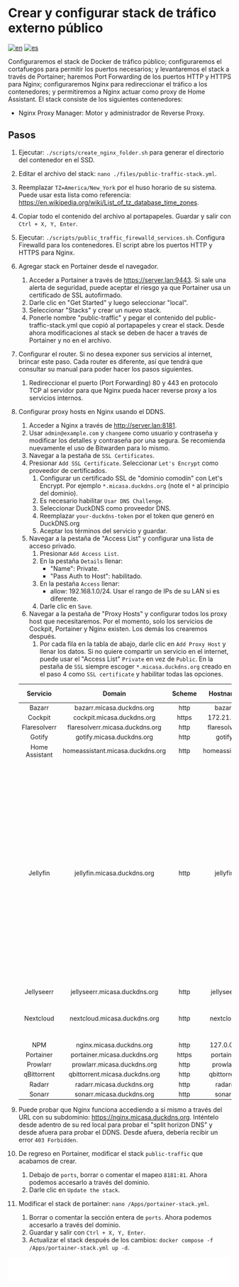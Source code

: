 # Crear y configurar stack de tráfico externo público

[![en](https://img.shields.io/badge/lang-en-blue.svg)](Create%20and%20configure%20public%20external%20traffic%20stack.md)
[![es](https://img.shields.io/badge/lang-es-blue.svg)](Create%20and%20configure%20public%20external%20traffic%20stack.es.md)

Configuraremos el stack de Docker de tráfico público; configuraremos el cortafuegos para permitir los puertos necesarios; y levantaremos el stack a través de Portainer; haremos Port Forwarding de los puertos HTTP y HTTPS para Nginx; configuraremos Nginx para redireccionar el tráfico a los contenedores; y permitiremos a Nginx actuar como proxy de Home Assistant. El stack consiste de los siguientes contenedores:

- Nginx Proxy Manager: Motor y administrador de Reverse Proxy.

## Pasos

1. Ejecutar: `./scripts/create_nginx_folder.sh` para generar el directorio del contenedor en el SSD.
2. Editar el archivo del stack: `nano ./files/public-traffic-stack.yml`.
3. Reemplazar `TZ=America/New_York` por el huso horario de su sistema. Puede usar esta lista como referencia: https://en.wikipedia.org/wiki/List_of_tz_database_time_zones.
4. Copiar todo el contenido del archivo al portapapeles. Guardar y salir con `Ctrl + X, Y, Enter`.
5. Ejecutar: `./scripts/public_traffic_firewalld_services.sh`. Configura Firewalld para los contenedores. El script abre los puertos HTTP y HTTPS para Nginx.
6. Agregar stack en Portainer desde el navegador.
    1. Acceder a Portainer a través de https://server.lan:9443. Si sale una alerta de seguridad, puede aceptar el riesgo ya que Portainer usa un certificado de SSL autofirmado.
    2. Darle clic en "Get Started" y luego seleccionar "local".
    3. Seleccionar "Stacks" y crear un nuevo stack.
    4. Ponerle nombre "public-traffic" y pegar el contenido del public-traffic-stack.yml que copió al portapapeles y crear el stack. Desde ahora modificaciones al stack se deben de hacer a través de Portainer y no en el archivo.
7. Configurar el router. Si no desea exponer sus servicios al internet, brincar este paso. Cada router es diferente, así que tendrá que consultar su manual para poder hacer los pasos siguientes.
    1. Redireccionar el puerto (Port Forwarding) 80 y 443 en protocolo TCP al servidor para que Nginx pueda hacer reverse proxy a los servicios internos.
8. Configurar proxy hosts en Nginx usando el DDNS.
    1. Acceder a Nginx a través de http://server.lan:8181.
    2. Usar `admin@example.com` y `changeme` como usuario y contraseña y modificar los detalles y contraseña por una segura. Se recomienda nuevamente el uso de Bitwarden para lo mismo.
    3. Navegar a la pestaña de `SSL Certificates`.
    4. Presionar `Add SSL Certificate`. Seleccionar `Let's Encrypt` como proveedor de certificados.
        1. Configurar un certificado SSL de "dominio comodín" con Let's Encrypt. Por ejemplo `*.micasa.duckdns.org` (note el `*` al principio del dominio).
        2. Es necesario habilitar `Usar DNS Challenge`.
        3. Seleccionar DuckDNS como proveedor DNS.
        4. Reemplazar `your-duckdns-token` por el token que generó en DuckDNS.org
        5. Aceptar los términos del servicio y guardar.
    5. Navegar a la pestaña de "Access List" y configurar una lista de acceso privado.
        1. Presionar `Add Access List`.
        2. En la pestaña `Details` llenar:
            - "Name": Private.
            - "Pass Auth to Host": habilitado.
        3. En la pestaña `Access` llenar:
            - allow: 192.168.1.0/24. Usar el rango de IPs de su LAN si es diferente.
        4. Darle clic en `Save`.
    6. Navegar a la pestaña de "Proxy Hosts" y configurar todos los proxy host que necesitaremos. Por el momento, solo los servicios de Cockpit, Portainer y Nginx existen. Los demás los crearemos después.
        1. Por cada fila en la tabla de abajo, darle clic en `Add Proxy Host` y llenar los datos. Si no quiere compartir un servicio en el internet, puede usar el "Access List" `Private` en vez de `Public`. En la pestaña de `SSL` siempre escoger `*.micasa.duckdns.org` creado en el paso 4 como `SSL certificate` y habilitar todas las opciones.

    |    Servicio    |              Domain              | Scheme |   Hostname    | Port | Block Exploits | Websockets | Access List | Advanced                                                                                                                                                                                                                                                                                                                                                                                                                                                                                                                                                                                                                             |
    |:--------------:|:--------------------------------:|:------:|:-------------:|:----:|:--------------:|:----------:|:-----------:|--------------------------------------------------------------------------------------------------------------------------------------------------------------------------------------------------------------------------------------------------------------------------------------------------------------------------------------------------------------------------------------------------------------------------------------------------------------------------------------------------------------------------------------------------------------------------------------------------------------------------------------|
    |     Bazarr     |    bazarr.micasa.duckdns.org     |  http  |    bazarr     | 6767 |    activado    |  activado  |   Public    | N/A                                                                                                                                                                                                                                                                                                                                                                                                                                                                                                                                                                                                                                  |
    |    Cockpit     |    cockpit.micasa.duckdns.org    | https  |  172.21.0.1   | 9090 |    activado    |  activado  |   Private   | N/A                                                                                                                                                                                                                                                                                                                                                                                                                                                                                                                                                                                                                                  |
    |  Flaresolverr  | flaresolverr.micasa.duckdns.org  |  http  | flaresolverr  | 8191 |    activado    |  activado  |   Private   | N/A                                                                                                                                                                                                                                                                                                                                                                                                                                                                                                                                                                                                                                  |
    |     Gotify     |    gotify.micasa.duckdns.org     |  http  |    gotify     |  80  |    activado    |  activado  |   Public    | N/A                                                                                                                                                                                                                                                                                                                                                                                                                                                                                                                                                                                                                                  |
    | Home Assistant | homeassistant.micasa.duckdns.org |  http  | homeassistant | 8123 |    activado    |  activado  |   Public    | N/A                                                                                                                                                                                                                                                                                                                                                                                                                                                                                                                                                                                                                                  |
    |    Jellyfin    |   jellyfin.micasa.duckdns.org    |  http  |   jellyfin    | 8096 |    activado    |  activado  |   Public    | <pre><code># Disable buffering when the nginx proxy gets very resource heavy upon streaming<br>proxy_buffering off;<br># Proxy main Jellyfin traffic<br>proxy_set_header X-Real-IP \$remote_addr;<br>proxy_set_header X-Forwarded-Protocol \$scheme;<br>proxy_set_header X-Forwarded-Host $http_host;<br>proxy_headers_hash_max_size 2048;<br>proxy_headers_hash_bucket_size 128;<br># Security / XSS Mitigation Headers<br># NOTE: X-Frame-Options may cause issues with the webOS app<br>add_header X-Frame-Options "SAMEORIGIN";<br>add_header X-XSS-Protection "0";<br>add_header X-Content-Type-Options "nosniff";</code></pre> |
    |   Jellyseerr   |  jellyseerr.micasa.duckdns.org   |  http  |  jellyseerr   | 5055 |    activado    |  activado  |   Public    | N/A                                                                                                                                                                                                                                                                                                                                                                                                                                                                                                                                                                                                                                  |
    |   Nextcloud    |   nextcloud.micasa.duckdns.org   |  http  |   nextcloud   |  80  |    activado    |  activado  |   Public    | <pre><code>client_body_buffer_size 512k;<br>proxy_read_timeout 86400s;<br>client_max_body_size 0;</code></pre>                                                                                                                                                                                                                                                                                                                                                                                                                                                                                                                       |
    |      NPM       |     nginx.micasa.duckdns.org     |  http  |   127.0.0.1   |  81  |    activado    |  activado  |   Private   | N/A                                                                                                                                                                                                                                                                                                                                                                                                                                                                                                                                                                                                                                  |
    |   Portainer    |   portainer.micasa.duckdns.org   | https  |   portainer   | 9443 |    activado    |  activado  |   Private   | N/A                                                                                                                                                                                                                                                                                                                                                                                                                                                                                                                                                                                                                                  |
    |    Prowlarr    |   prowlarr.micasa.duckdns.org    |  http  |   prowlarr    | 9696 |    activado    |  activado  |   Public    | N/A                                                                                                                                                                                                                                                                                                                                                                                                                                                                                                                                                                                                                                  |
    |  qBittorrent   |  qbittorrent.micasa.duckdns.org  |  http  |  qbittorrent  | 8080 |    activado    |  activado  |   Public    | N/A                                                                                                                                                                                                                                                                                                                                                                                                                                                                                                                                                                                                                                  |
    |     Radarr     |    radarr.micasa.duckdns.org     |  http  |    radarr     | 7878 |    activado    |  activado  |   Public    | N/A                                                                                                                                                                                                                                                                                                                                                                                                                                                                                                                                                                                                                                  |
    |     Sonarr     |    sonarr.micasa.duckdns.org     |  http  |    sonarr     | 8989 |    activado    |  activado  |   Public    | N/A                                                                                                                                                                                                                                                                                                                                                                                                                                                                                                                                                                                                                                  |

9. Puede probar que Nginx funciona accediendo a si mismo a través del URL con su subdominio: https://nginx.micasa.duckdns.org. Inténtelo desde adentro de su red local para probar el "split horizon DNS" y desde afuera para probar el DDNS. Desde afuera, debería recibir un error `403 Forbidden`.
10. De regreso en Portainer, modificar el stack `public-traffic` que acabamos de crear.
    1. Debajo de `ports`, borrar o comentar el mapeo `8181:81`. Ahora podemos accesarlo a través del dominio.
    2. Darle clic en `Update the stack`.
11. Modificar el stack de portainer: `nano /Apps/portainer-stack.yml`.
    1. Borrar o comentar la sección entera de `ports`. Ahora podemos accesarlo a través del dominio.
    2. Guardar y salir con `Ctrl + X, Y, Enter`.
    3. Actualizar el stack después de los cambios: `docker compose -f /Apps/portainer-stack.yml up -d`.

[<img width="33.3%" src="buttons/prev-Configure dns.es.svg" alt="Configurar DNS">](Configure%20dns.es.md)[<img width="33.3%" src="buttons/jump-Index.es.svg" alt="Índice">](README.es.md)[<img width="33.3%" src="buttons/next-Create and configure nextcloud stack.es.svg" alt="Crear y configurar stack de Nextcloud">](Create%20and%20configure%20nextcloud%20stack.es.md)
